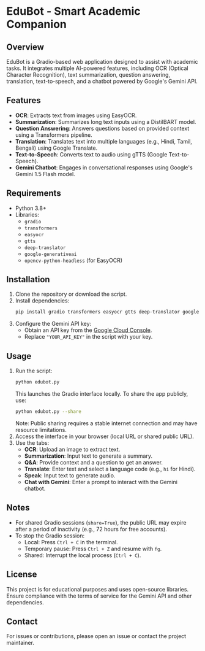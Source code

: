 # EduBot - Smart Academic Companion

## Overview
EduBot is a Gradio-based web application designed to assist with academic tasks. It integrates multiple AI-powered features, including OCR (Optical Character Recognition), text summarization, question answering, translation, text-to-speech, and a chatbot powered by Google's Gemini API.

## Features
- **OCR**: Extracts text from images using EasyOCR.
- **Summarization**: Summarizes long text inputs using a DistilBART model.
- **Question Answering**: Answers questions based on provided context using a Transformers pipeline.
- **Translation**: Translates text into multiple languages (e.g., Hindi, Tamil, Bengali) using Google Translate.
- **Text-to-Speech**: Converts text to audio using gTTS (Google Text-to-Speech).
- **Gemini Chatbot**: Engages in conversational responses using Google's Gemini 1.5 Flash model.

## Requirements
- Python 3.8+
- Libraries:
  - `gradio`
  - `transformers`
  - `easyocr`
  - `gtts`
  - `deep-translator`
  - `google-generativeai`
  - `opencv-python-headless` (for EasyOCR)

## Installation
1. Clone the repository or download the script.
2. Install dependencies:
   ```bash
   pip install gradio transformers easyocr gtts deep-translator google-generativeai opencv-python-headless
   ```
3. Configure the Gemini API key:
   - Obtain an API key from the [Google Cloud Console](https://console.cloud.google.com/).
   - Replace `"YOUR_API_KEY"` in the script with your key.

## Usage
1. Run the script:
   ```bash
   python edubot.py
   ```
   This launches the Gradio interface locally. To share the app publicly, use:
   ```bash
   python edubot.py --share
   ```
   Note: Public sharing requires a stable internet connection and may have resource limitations.
2. Access the interface in your browser (local URL or shared public URL).
3. Use the tabs:
   - **OCR**: Upload an image to extract text.
   - **Summarization**: Input text to generate a summary.
   - **Q&A**: Provide context and a question to get an answer.
   - **Translate**: Enter text and select a language code (e.g., `hi` for Hindi).
   - **Speak**: Input text to generate audio.
   - **Chat with Gemini**: Enter a prompt to interact with the Gemini chatbot.

## Notes
- For shared Gradio sessions (`share=True`), the public URL may expire after a period of inactivity (e.g., 72 hours for free accounts).
- To stop the Gradio session:
  - Local: Press `Ctrl + C` in the terminal.
  - Temporary pause: Press `Ctrl + Z` and resume with `fg`.
  - Shared: Interrupt the local process (`Ctrl + C`).

## License
This project is for educational purposes and uses open-source libraries. Ensure compliance with the terms of service for the Gemini API and other dependencies.

## Contact
For issues or contributions, please open an issue or contact the project maintainer.